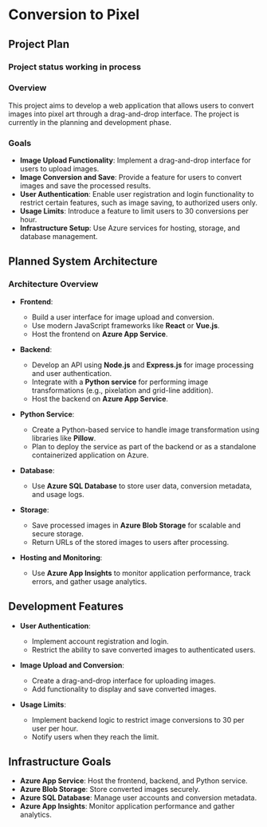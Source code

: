 # Conversion to Pixel

## Project Plan
### Project status working in process

### Overview
This project aims to develop a web application that allows users to convert images into pixel art through a drag-and-drop interface. The project is currently in the planning and development phase.

### Goals
- **Image Upload Functionality**: Implement a drag-and-drop interface for users to upload images.
- **Image Conversion and Save**: Provide a feature for users to convert images and save the processed results.
- **User Authentication**: Enable user registration and login functionality to restrict certain features, such as image saving, to authorized users only.
- **Usage Limits**: Introduce a feature to limit users to 30 conversions per hour.
- **Infrastructure Setup**: Use Azure services for hosting, storage, and database management.

## Planned System Architecture

### Architecture Overview

- **Frontend**:  
  - Build a user interface for image upload and conversion.  
  - Use modern JavaScript frameworks like **React** or **Vue.js**.  
  - Host the frontend on **Azure App Service**.

- **Backend**:  
  - Develop an API using **Node.js** and **Express.js** for image processing and user authentication.  
  - Integrate with a **Python service** for performing image transformations (e.g., pixelation and grid-line addition).  
  - Host the backend on **Azure App Service**.

- **Python Service**:  
  - Create a Python-based service to handle image transformation using libraries like **Pillow**.  
  - Plan to deploy the service as part of the backend or as a standalone containerized application on Azure.

- **Database**:  
  - Use **Azure SQL Database** to store user data, conversion metadata, and usage logs.

- **Storage**:  
  - Save processed images in **Azure Blob Storage** for scalable and secure storage.  
  - Return URLs of the stored images to users after processing.

- **Hosting and Monitoring**:  
  - Use **Azure App Insights** to monitor application performance, track errors, and gather usage analytics.

## Development Features

- **User Authentication**:  
  - Implement account registration and login.  
  - Restrict the ability to save converted images to authenticated users.

- **Image Upload and Conversion**:  
  - Create a drag-and-drop interface for uploading images.  
  - Add functionality to display and save converted images.

- **Usage Limits**:  
  - Implement backend logic to restrict image conversions to 30 per user per hour.  
  - Notify users when they reach the limit.

## Infrastructure Goals

- **Azure App Service**: Host the frontend, backend, and Python service.
- **Azure Blob Storage**: Store converted images securely.
- **Azure SQL Database**: Manage user accounts and conversion metadata.
- **Azure App Insights**: Monitor application performance and gather analytics.
